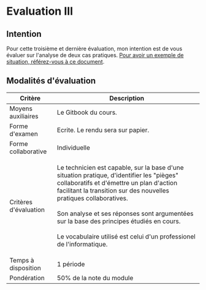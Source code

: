 # Evaluation III

## Intention

Pour cette troisième et dernière évaluation, mon intention est de vous évaluer sur l'analyse de deux cas pratiques. [Pour avoir un exemple de situation, référez-vous à ce document](../laboratoires/cas-pratique/).

## Modalités d'évaluation

| Critère               | Description                                                                                                                                                                                                                                                                                                                                                                                     |
| --------------------- | ----------------------------------------------------------------------------------------------------------------------------------------------------------------------------------------------------------------------------------------------------------------------------------------------------------------------------------------------------------------------------------------------- |
| Moyens auxiliaires    | Le Gitbook du cours.                                                                                                                                                                                                                                                                                                                                                                            |
| Forme d'examen        | Ecrite. Le rendu sera sur papier.                                                                                                                                                                                                                                                                                                                                                               |
| Forme collaborative   | Individuelle                                                                                                                                                                                                                                                                                                                                                                                    |
| Critères d'évaluation | <p>Le technicien est capable, sur la base d'une situation pratique, d'identifier les "pièges" collaboratifs et d'émettre un plan d'action facilitant la transition sur des nouvelles pratiques collaboratives.<br><br>Son analyse et ses réponses sont argumentées sur la base des principes étudiés en cours.<br><br>Le vocabulaire utilisé est celui d'un professionel de l'informatique.</p> |
| Temps à disposition   | 1 période                                                                                                                                                                                                                                                                                                                                                                                       |
| Pondération           | 50% de la note du module                                                                                                                                                                                                                                                                                                                                                                        |
